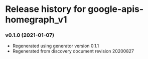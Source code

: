 # Release history for google-apis-homegraph_v1

### v0.1.0 (2021-01-07)

* Regenerated using generator version 0.1.1
* Regenerated from discovery document revision 20200827

